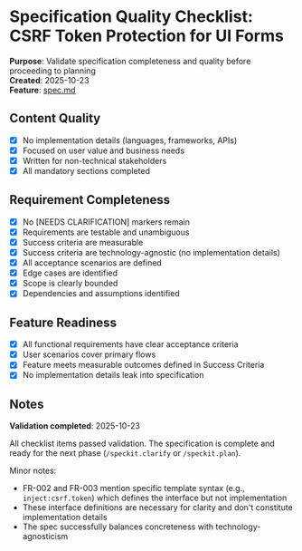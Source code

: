 # Specification Quality Checklist: CSRF Token Protection for UI Forms

**Purpose**: Validate specification completeness and quality before proceeding to planning  
**Created**: 2025-10-23  
**Feature**: [spec.md](../spec.md)

## Content Quality

- [x] No implementation details (languages, frameworks, APIs)
- [x] Focused on user value and business needs
- [x] Written for non-technical stakeholders
- [x] All mandatory sections completed

## Requirement Completeness

- [x] No [NEEDS CLARIFICATION] markers remain
- [x] Requirements are testable and unambiguous
- [x] Success criteria are measurable
- [x] Success criteria are technology-agnostic (no implementation details)
- [x] All acceptance scenarios are defined
- [x] Edge cases are identified
- [x] Scope is clearly bounded
- [x] Dependencies and assumptions identified

## Feature Readiness

- [x] All functional requirements have clear acceptance criteria
- [x] User scenarios cover primary flows
- [x] Feature meets measurable outcomes defined in Success Criteria
- [x] No implementation details leak into specification

## Notes

**Validation completed**: 2025-10-23

All checklist items passed validation. The specification is complete and ready for the next phase (`/speckit.clarify` or `/speckit.plan`).

Minor notes:
- FR-002 and FR-003 mention specific template syntax (e.g., `inject:csrf.token`) which defines the interface but not implementation
- These interface definitions are necessary for clarity and don't constitute implementation details
- The spec successfully balances concreteness with technology-agnosticism
